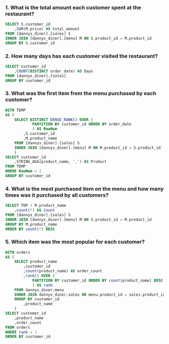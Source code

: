 ### 1. What is the total amount each customer spent at the restaurant?

```sql
SELECT S.customer_id
	,SUM(M.price) AS total_amount
FROM [dannys_diner].[sales] S
INNER JOIN [dannys_diner].[menu] M ON S.product_id = M.product_id
GROUP BY S.customer_id
```

### 2. How many days has each customer visited the restaurant?

```sql
SELECT customer_id
	,COUNT(DISTINCT order_date) AS Days
FROM [dannys_diner].[sales]
GROUP BY customer_id
```

### 3. What was the first item from the menu purchased by each customer?

```sql
WITH TEMP
AS (
	SELECT DISTINCT DENSE_RANK() OVER (
			PARTITION BY customer_id ORDER BY order_date
			) AS RowNum
		,S.customer_id
		,M.product_name
	FROM [dannys_diner].[sales] S
	INNER JOIN [dannys_diner].[menu] M ON M.product_id = S.product_id
	)
SELECT customer_id
	,STRING_AGG(product_name, ',') AS Product
FROM TEMP
WHERE RowNum = 1
GROUP BY customer_id
```

### 4. What is the most purchased item on the menu and how many times was it purchased by all customers?

```sql
SELECT TOP 1 M.product_name
	,count(*) AS Count
FROM [dannys_diner].[sales] S
INNER JOIN [dannys_diner].[menu] M ON S.product_id = M.product_id
GROUP BY M.product_name
ORDER BY count(*) DESC
```

### 5. Which item was the most popular for each customer?

```sql
WITH orders
AS (
	SELECT product_name
		,customer_id
		,count(product_name) AS order_count
		,rank() OVER (
			PARTITION BY customer_id ORDER BY count(product_name) DESC
			) AS rank
	FROM dannys_diner.menu
	INNER JOIN dannys_diner.sales ON menu.product_id = sales.product_id
	GROUP BY customer_id
		,product_name
	)
SELECT customer_id
	,product_name
	,order_count
FROM orders
WHERE rank = 1
ORDER BY customer_id
```
